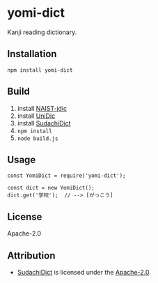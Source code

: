 # yomi-dict
Kanji reading dictionary.

## Installation
```
npm install yomi-dict
```

## Build
1. install [NAIST-jdic](https://ja.osdn.net/projects/naist-jdic/downloads/53500/mecab-naist-jdic-0.6.3b-20111013.tar.gz/)
2. install [UniDic](https://unidic.ninjal.ac.jp/)
3. install [SudachiDict](https://github.com/WorksApplications/SudachiDict)
4. ```npm install```
5. ```node build.js```

## Usage
```
const YomiDict = require('yomi-dict');

const dict = new YomiDict();
dict.get('学校');  // --> [がっこう]
```

## License
Apache-2.0

## Attribution
- [SudachiDict](https://github.com/WorksApplications/SudachiDict) is licensed under the [Apache-2.0](http://www.apache.org/licenses/LICENSE-2.0).

